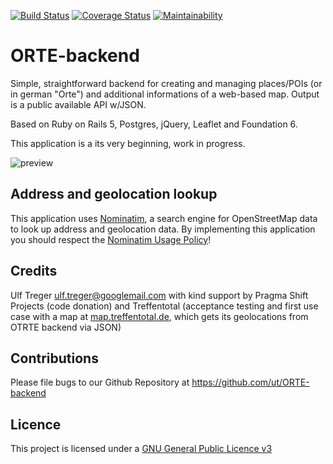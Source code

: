 [![Build Status](https://travis-ci.org/ut/ORTE-backend.svg?branch=master)](https://travis-ci.org/ut/ORTE-backend) [![Coverage Status](https://coveralls.io/repos/github/ut/ORTE-backend/badge.svg?branch=master)](https://coveralls.io/github/ut/ORTE-backend?branch=master) [![Maintainability](https://api.codeclimate.com/v1/badges/ab3d16e763664a942d72/maintainability)](https://codeclimate.com/github/ut/ORTE-backend/maintainability)

# ORTE-backend

Simple, straightforward backend for creating and managing places/POIs (or in german "Orte") and additional informations of a web-based map. Output is a public available API w/JSON.

Based on Ruby on Rails 5, Postgres, jQuery, Leaflet and Foundation 6.

This application is a its very beginning, work in progress. 

![preview](https://raw.githubusercontent.com/ut/ORTE-backend/master/app/assets/images/ORTE-backend-dev-002.jpg)

## Address and geolocation lookup

This application uses [Nominatim](https://nominatim.openstreetmap.org/), a search engine for OpenStreetMap data to look up address and geolocation data. By implementing this application you should respect the [Nominatim Usage Policy](https://operations.osmfoundation.org/policies/nominatim/)!

## Credits

Ulf Treger <ulf.treger@googlemail.com> with kind support by Pragma Shift Projects (code donation) and Treffentotal (acceptance testing and first use case with a map at [map.treffentotal.de](https://map.treffentotal.de), which gets its geolocations from OTRTE backend via JSON)

## Contributions

Please file bugs to our Github Repository at https://github.com/ut/ORTE-backend

## Licence

This project is licensed under a [GNU General Public Licence v3](https://github.com/ut/ORTE-backend/blob/master/LICENSE)
